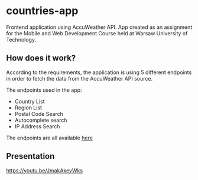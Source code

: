 # countries-app
Frontend application using AccuWeather API. App created as an assignment for the Mobile and Web Development Course held at Warsaw University of Technology.

## How does it work?
According to the requirements, the application is using 5 different endpoints in order to fetch the data from the AccuWeather API source.

The endpoints used in the app:
- Country List
- Region List
- Postal Code Search
- Autocomplete search
- IP Address Search

The endpoints are all available [here](https://developer.accuweather.com/accuweather-locations-api/apis)

## Presentation
https://youtu.be/JmakAkeyWks
